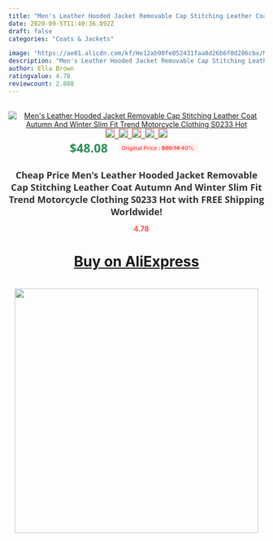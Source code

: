 ```yaml
---
title: "Men's Leather Hooded Jacket Removable Cap Stitching Leather Coat Autumn And Winter Slim Fit Trend Motorcycle Clothing S0233 Hot"
date: 2020-09-5T11:40:36.892Z
draft: false
categories: "Coats & Jackets"

image: "https://ae01.alicdn.com/kf/He12ab90fe052431faa8d26b6f0d286cbx/Men-s-Leather-Hooded-Jacket-Removable-Cap-Stitching-Leather-Coat-Autumn-And-Winter-Slim-Fit-Trend.png_220x220.png"
description: "Men's Leather Hooded Jacket Removable Cap Stitching Leather Coat Autumn And Winter Slim Fit Trend Motorcycle Clothing S0233 Hot"
author: Ella Brown
ratingvalue: 4.78
reviewcount: 2.888
---
```

<br>
<div style="text-align: center;">
<a href="https://s.click.aliexpress.com/e/_AWtdRr" target="_blank" rel="nofollow noopener noreferrer"><img alt="Men's Leather Hooded Jacket Removable Cap Stitching Leather Coat Autumn And Winter Slim Fit Trend Motorcycle Clothing S0233 Hot" class="magnifier-image" src="https://ae01.alicdn.com/kf/He12ab90fe052431faa8d26b6f0d286cbx/Men-s-Leather-Hooded-Jacket-Removable-Cap-Stitching-Leather-Coat-Autumn-And-Winter-Slim-Fit-Trend.png_220x220.png_640x640.jpg">
<br>
<img style="border:1px solid salmon" src="https://ae01.alicdn.com/kf/He12ab90fe052431faa8d26b6f0d286cbx/Men-s-Leather-Hooded-Jacket-Removable-Cap-Stitching-Leather-Coat-Autumn-And-Winter-Slim-Fit-Trend.png_120x120.jpg">&nbsp;&nbsp;<img style="border:1px solid salmon" src="https://ae01.alicdn.com/kf/Hf1b4ad58dbad409e9905ec17a6276ee0L/Men-s-Leather-Hooded-Jacket-Removable-Cap-Stitching-Leather-Coat-Autumn-And-Winter-Slim-Fit-Trend.png_120x120.jpg">&nbsp;&nbsp;<img style="border:1px solid salmon" src="https://ae01.alicdn.com/kf/H94aa5270b9894deeb39dc503b8fbdf47Q/Men-s-Leather-Hooded-Jacket-Removable-Cap-Stitching-Leather-Coat-Autumn-And-Winter-Slim-Fit-Trend.png_120x120.jpg">&nbsp;&nbsp;<img style="border:1px solid salmon" src="https://ae01.alicdn.com/kf/Hf7269e878bed4fd58784a56b8176aa80O/Men-s-Leather-Hooded-Jacket-Removable-Cap-Stitching-Leather-Coat-Autumn-And-Winter-Slim-Fit-Trend.png_120x120.jpg">&nbsp;&nbsp;<img style="border:1px solid salmon" src="https://ae01.alicdn.com/kf/H9c96198e36b2461fa93ecb0f68396e263/Men-s-Leather-Hooded-Jacket-Removable-Cap-Stitching-Leather-Coat-Autumn-And-Winter-Slim-Fit-Trend.png_120x120.jpg"></a></div><br0>
<div style="text-align: center;"><span style="background-color: white; border: 0px; box-sizing: border-box; color: seagreen; display: inline-block; font-family: &quot;open sans&quot; , &quot;arial&quot; , &quot;helvetica&quot; , sans-serif , &quot;heiti&quot;; font-size: 24px; font-stretch: inherit; font-weight: 700; line-height: inherit; margin: 0px 10px 0px 0px; padding: 0px; vertical-align: middle;">$48.08 </span>
<span style="background: rgb(255 , 241 , 241); border-radius: 3px; border: 0px; box-sizing: border-box; color: #ff4747; display: inline-block; font-family: inherit; font-size: 12px; font-stretch: inherit; font-style: inherit; font-variant: inherit; font-weight: 600; line-height: inherit; margin: 0px; padding: 2px 5px; transform: scale(0.9); vertical-align: middle;">Original Price : <b style="text-decoration: line-through;">$80.14 </b> 40%&nbsp;&nbsp;</span></div>
<h1 style="color: #333333; display: inline-block; font-family: &quot;open sans&quot; , &quot;arial&quot; , &quot;helvetica&quot; , sans-serif , &quot;heiti&quot;; font-size: 18px; font-stretch: inherit; font-weight: 700; text-align: center;">Cheap Price Men's Leather Hooded Jacket Removable Cap Stitching Leather Coat Autumn And Winter Slim Fit Trend Motorcycle Clothing S0233 Hot with FREE Shipping Worldwide!</h1>
<div style="color: #ff4747; text-align: center;">
<img src="https://4.bp.blogspot.com/-M0ZcTcb-5uY/XleCXlxnR4I/AAAAAAAAAEc/OrjgMkXV1oMQFaCRZj5HQwOCBcu3w1FegCPcBGAYYCw/s1600/star.png" style="height: 15px;">&nbsp;<b>4.78</b></div>
<div class="button_cont" align="center"><a class="buynow_a" href="https://s.click.aliexpress.com/e/_AWtdRr" target="_blank" rel="nofollow noopener noreferrer"><H1>Buy on AliExpress</H1></a></div><br>
<div class="separator" style="clear: both; text-align: center;">
<img src="https://lh3.googleusercontent.com/-pTy5HemUv9M/XlePHvY0dAI/AAAAAAAAAE4/0nX5iRUoIWY8eMW9Dpxeirr157OZliDIgCLcBGAsYHQ/s1600/badge.gif" width="480">
</div>
